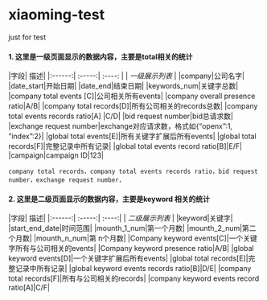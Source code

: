 # xiaoming-test
just for test
#### 1. 这里是一级页面显示的数据内容，主要是total相关的统计

|字段| 描述|
|:------:| :-----:| :----: |
| *一级展示列表* |
|company|公司名字|
|date_start|开始日期|
|date_end|结束日期|
|keywords_num|关键字总数|
|company total events [C]|公司相关所有events|
|company overall presence ratio|A/B|
|company total records[D]|所有公司相关的records总数|
|company total events records ratio[A] |C/D|
|bid request number|bid总请求数|
|exchange request number|exchange对应请求数，格式如{“openx”:1, ”index”:2}|
|global total events[E]|所有关键字扩展后所有events|
|global total records[F]|完整记录中所有记录|
|global total events record ratio[B]|E/F|
|campaign|campaign  ID|123|

```
company total records，company total events records ratio，bid request number，exchange request number，

```

#### 2. 这里是二级页面显示的数据内容，主要是keyword 相关的统计

|字段| 描述|
|:------:| :-----:| :----:|
| *二级展示列表* |
|keyword|关键字|
|start_end_date|时间范围|
|mounth_1_num|第一个月数|
|mounth_2_num|第二个月数|
|mounth_n_num|第 n个月数|
|Company keyword events[C]|一个关键字所有与公司相关的events|
|Company  keyword presence ratio|A/B|
|global keyword events[D]|一个关键字扩展后所有events|
|global total records[E]|完整记录中所有记录|
|global  keyword events records  ratio[B]|D/E|
|company total   records[F]|所有与公司相关的records|
|company keyword events record ratio[A]|C/F|
